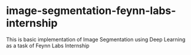 # image-segmentation-feynn-labs-internship
 This is basic implementation of Image Segmentation using Deep Learning as a task of Feynn Labs Internship
